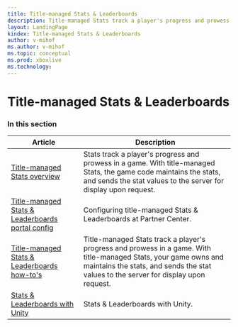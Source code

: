 ```yaml
---
title: Title-managed Stats & Leaderboards
description: Title-managed Stats track a player's progress and prowess in a game. With title-managed Stats, your game owns and maintains the stats, and sends the stat values to the server for display upon request.
layout: LandingPage
kindex: Title-managed Stats & Leaderboards
author: v-mihof
ms.author: v-mihof
ms.topic: conceptual
ms.prod: xboxlive
ms.technology: 
---
```


# Title-managed Stats & Leaderboards


### In this section

| Article | Description |
|---------|-------------|
| [Title-managed Stats overview](live-stats-tm-overview.md) | Stats track a player's progress and prowess in a game. With title-managed Stats, the game code maintains the stats, and sends the stat values to the server for display upon request. |
| [Title-managed Stats & Leaderboards portal config](config/live-statslb-tm-config-nav.md) | Configuring title-managed Stats & Leaderboards at Partner Center. |
| [Title-managed Stats & Leaderboards how-to's](how-to/live-statslb-tm-nav.md) | Title-managed Stats track a player's progress and prowess in a game. With title-managed Stats, your game owns and maintains the stats, and sends the stat values to the server for display upon request. |
| [Stats & Leaderboards with Unity](unity/live-statslb-unity-nav.md) | Stats & Leaderboards with Unity. |
